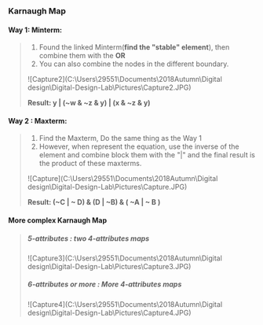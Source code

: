 ### Karnaugh Map

#### Way 1: Minterm:

> 1. Found the linked Minterm(**find the "stable" element**), then combine them with the **OR**
> 2. You can also combine the nodes in the different boundary.
>
> ![Capture2](C:\Users\29551\Documents\2018Autumn\Digital design\Digital-Design-Lab\Pictures\Capture2.JPG)
>
> 
>
> **Result:  y | (~w & ~z  & y) | (x & ~z  & y)**





#### Way 2 :  Maxterm: 

> 1. Find the Maxterm, Do the same thing as the Way 1
> 2. However, when represent the equation, use the inverse  of the element and combine block them with the "|" and the final result is the product of these maxterms.
>
> ![Capture](C:\Users\29551\Documents\2018Autumn\Digital design\Digital-Design-Lab\Pictures\Capture.JPG)
>
> **Result: (~C | ~ D) & (D | ~B) & ( ~A | ~ B )**





#### More complex Karnaugh Map

> ##### *5-attributes : two 4-attributes maps*
>
> ![Capture3](C:\Users\29551\Documents\2018Autumn\Digital design\Digital-Design-Lab\Pictures\Capture3.JPG)
>
> ##### *6-attributes or more : More 4-attributes maps*
>
> ![Capture4](C:\Users\29551\Documents\2018Autumn\Digital design\Digital-Design-Lab\Pictures\Capture4.JPG)

